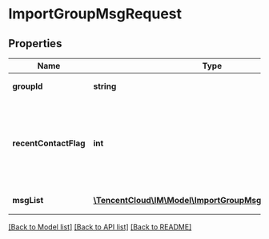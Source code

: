 # ImportGroupMsgRequest

## Properties
Name | Type | Description | Notes
------------ | ------------- | ------------- | -------------
**groupId** | **string** | 要导入消息的群 ID | 
**recentContactFlag** | **int** | 会话更新识别，为1的时候标识触发会话更新，默认不触发（avchatroom 群不支持）。 | [optional] 
**msgList** | [**\TencentCloud\IM\Model\ImportGroupMsgRequestMsgList[]**](ImportGroupMsgRequestMsgList.md) | 导入的消息列表 | 

[[Back to Model list]](../README.md#documentation-for-models) [[Back to API list]](../README.md#documentation-for-api-endpoints) [[Back to README]](../README.md)


